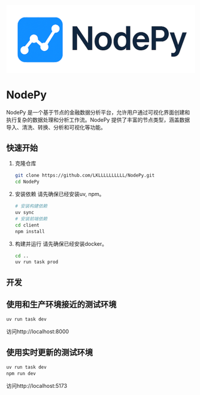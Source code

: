 <div style="background-color: white; display: inline-block; padding: 0px;">
  <img src="client/public/logo.png" alt="NodePy logo" style="display: block;">
</div>

# NodePy

NodePy 是一个基于节点的金融数据分析平台，允许用户通过可视化界面创建和执行复杂的数据处理和分析工作流。NodePy 提供了丰富的节点类型，涵盖数据导入、清洗、转换、分析和可视化等功能。
## 快速开始
1. 克隆仓库
    ```bash
    git clone https://github.com/LKLLLLLLLLLL/NodePy.git
    cd NodePy
    ```
2. 安装依赖
    请先确保已经安装uv, npm。
    ```bash
    # 安装构建依赖
    uv sync
    # 安装前端依赖
    cd client
    npm install
    ```
3. 构建并运行
    请先确保已经安装docker。
    ```bash
    cd ..
    uv run task prod
    ```
## 开发
## 使用和生产环境接近的测试环境
```bash
uv run task dev
```
访问http://localhost:8000
## 使用实时更新的测试环境
```bash
uv run task dev
npm run dev
```
访问http://localhost:5173